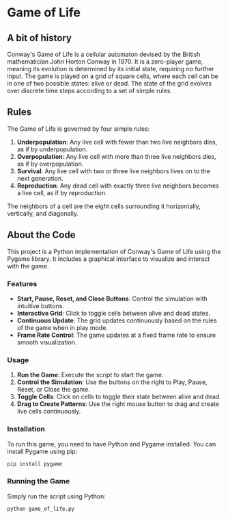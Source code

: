 # Game of Life

## A bit of history

Conway's Game of Life is a cellular automaton devised by the British mathematician John Horton Conway in 1970. It is a zero-player game, meaning its evolution is determined by its initial state, requiring no further input. The game is played on a grid of square cells, where each cell can be in one of two possible states: alive or dead. The state of the grid evolves over discrete time steps according to a set of simple rules.

## Rules

The Game of Life is governed by four simple rules:

1. **Underpopulation**: Any live cell with fewer than two live neighbors dies, as if by underpopulation.
2. **Overpopulation**: Any live cell with more than three live neighbors dies, as if by overpopulation.
3. **Survival**: Any live cell with two or three live neighbors lives on to the next generation.
4. **Reproduction**: Any dead cell with exactly three live neighbors becomes a live cell, as if by reproduction.

The neighbors of a cell are the eight cells surrounding it horizontally, vertically, and diagonally.

## About the Code

This project is a Python implementation of Conway's Game of Life using the Pygame library. It includes a graphical interface to visualize and interact with the game.

### Features

- **Start, Pause, Reset, and Close Buttons**: Control the simulation with intuitive buttons.
- **Interactive Grid**: Click to toggle cells between alive and dead states.
- **Continuous Update**: The grid updates continuously based on the rules of the game when in play mode.
- **Frame Rate Control**: The game updates at a fixed frame rate to ensure smooth visualization.

### Usage

1. **Run the Game**: Execute the script to start the game.
2. **Control the Simulation**: Use the buttons on the right to Play, Pause, Reset, or Close the game.
3. **Toggle Cells**: Click on cells to toggle their state between alive and dead.
4. **Drag to Create Patterns**: Use the right mouse button to drag and create live cells continuously.

### Installation

To run this game, you need to have Python and Pygame installed. You can install Pygame using pip:

```bash
pip install pygame
```

### Running the Game
Simply run the script using Python:

```bash
python game_of_life.py
```